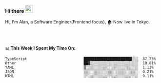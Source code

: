 ### Hi there <img src="https://media.giphy.com/media/hvRJCLFzcasrR4ia7z/giphy.gif" width="25px">

<!-- ![visitors](https://visitor-badge.glitch.me/badge?page_id=dislfyer.dislfyer) -->

Hi, I'm Alan, a Software Engineer(Frontend focus), 🏠 Now live in Tokyo.

<br/>
<br/>

📊 **This Week I Spent My Time On:**


<!--START_SECTION:waka-->

```text
TypeScript                          ██████████████████████░░░  87.73%
Other                               ██▓░░░░░░░░░░░░░░░░░░░░░░  10.81%
YAML                                ▒░░░░░░░░░░░░░░░░░░░░░░░░  1.13%
JSON                                ░░░░░░░░░░░░░░░░░░░░░░░░░  0.21%
HTML                                ░░░░░░░░░░░░░░░░░░░░░░░░░  0.11%
```

<!--END_SECTION:waka-->

<!--
**About Me:**
 -->
